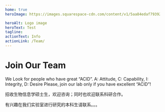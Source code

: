 ```yaml
---
home: true
heroImage: https://images.squarespace-cdn.com/content/v1/5aa84edaf793922ad7a32f48/1531014646136-J1VHBDFAVM8F7076Z3H9/creativity+adobe+reduced+cropped.jpg?format=2500w

heroAlt: Logo image
heroText: Test
tagline:
actionText: Info
actionLink: /Team/
---
```




# Join Our Team


We Look for people who have great “ACID”.  A: Attitude,  C: Capability,   I: Integrity,   D: Desire
                      Please, join our lab only if you have excellent “ACID”!

招收生物信息学硕士生，欢迎咨询；同时也欢迎联系科研合作。



有兴趣在我们实验室进行研究的本科生请联系。。。
